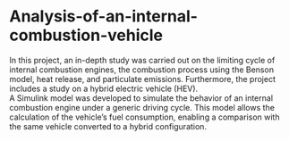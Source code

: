 # Analysis-of-an-internal-combustion-vehicle
In this project, an in-depth study was carried out on the limiting cycle of internal combustion engines, the combustion process using the Benson model, heat release, and particulate emissions. Furthermore, the project includes a study on a hybrid electric vehicle (HEV).  
A Simulink model was developed to simulate the behavior of an internal combustion engine under a generic driving cycle. This model allows the calculation of the vehicle’s fuel consumption, enabling a comparison with the same vehicle converted to a hybrid configuration.

